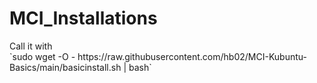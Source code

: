 # MCI_Installations
<p>Call it with<br>
`sudo wget -O - https://raw.githubusercontent.com/hb02/MCI-Kubuntu-Basics/main/basicinstall.sh | bash`</p>
